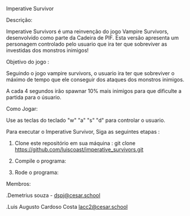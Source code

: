 Imperative Survivor

Descrição:

Imperative Survivors é uma reinvenção do jogo Vampire Survivors,
desenvolvido como parte da Cadeira de PIF. Esta versão apresenta
um personagem controlado pelo usuario que ira ter que sobreviver
as investidas dos monstros inimigos!

Objetivo do jogo :

Seguindo o jogo vampire survivors, o usuario ira ter que sobreviver
o máximo de tempo que ele conseguir dos ataques dos monstros inimigos.

A cada 4 segundos irão spawnar 10% mais inimigos para que dificulte 
a partida para o úsuario.

Como Jogar:

Use as teclas do teclado "w" "a" "s" "d" para controlar o usuario.

Para executar o Imperative Survivor, Siga as seguintes etapas :

1. Clone este repositório em sua máquina : git clone https://github.com/luiscoast/imperative_survivors.git

2. Compile o programa: 

3. Rode o programa:

Membros:

.Demetrius souza - dspj@cesar.school

.Luis Augusto Cardoso Costa lacc2@cesar.school
